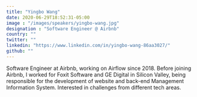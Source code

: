 ```yaml
---
title: "Yingbo Wang"
date: 2020-06-29T18:52:31-05:00
image : "/images/speakers/yingbo-wang.jpg"
designation : "Software Engineer @ Airbnb"
country: ""
twitter: ""
linkedin: "https://www.linkedin.com/in/yingbo-wang-86aa3027/"
github: ""
---
```


Software Engineer at Airbnb, working on Airflow since 2018. Before joining Airbnb, I worked for Foxit Software and GE Digital in Silicon Valley, being responsible for the development of website and back-end Management Information System. Interested in challenges from different tech areas.

